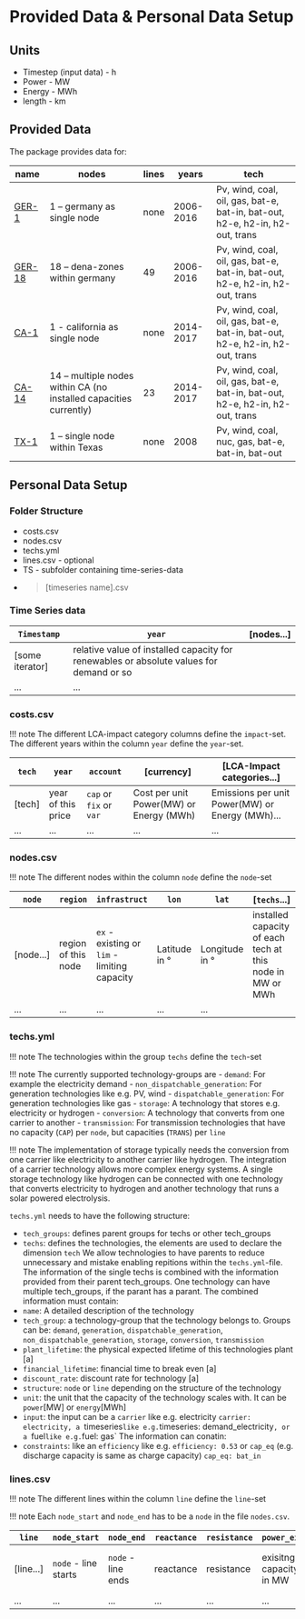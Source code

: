 # Provided Data & Personal Data Setup
## Units
- Timestep (input data) - h
- Power - MW
- Energy - MWh
- length - km

## Provided Data
The package provides data for:

| name   | nodes                                                | lines | years     | tech                                                                         |
|--------|------------------------------------------------------|-------|-----------|------------------------------------------------------------------------------|
| [GER-1](@ref)  | 1 – germany as single node                           | none  | 2006-2016 | Pv, wind, coal, oil, gas, bat-e, bat-in, bat-out, h2-e, h2-in, h2-out, trans |
| [GER-18](@ref) | 18 – dena-zones within germany                       | 49    | 2006-2016 | Pv, wind, coal, oil, gas, bat-e, bat-in, bat-out, h2-e, h2-in, h2-out, trans |
| [CA-1](@ref)   | 1 - california as single node                        | none  | 2014-2017 | Pv, wind, coal, oil, gas, bat-e, bat-in, bat-out, h2-e, h2-in, h2-out, trans |
| [CA-14](@ref)  | 14 – multiple nodes within CA (no installed capacities currently)| 23    | 2014-2017 | Pv, wind, coal, oil, gas, bat-e, bat-in, bat-out, h2-e, h2-in, h2-out, trans |
| [TX-1](@ref)   | 1 – single node within Texas                         | none  | 2008      | Pv, wind, coal, nuc, gas, bat-e, bat-in, bat-out                             |

## Personal Data Setup
### Folder Structure
- costs.csv
- nodes.csv
- techs.yml
- lines.csv - optional
- TS - subfolder containing time-series-data
- > [timeseries name].csv

### Time Series data

| `Timestamp`| `year` | [nodes...] |
|----------|------|------|
| [some iterator]| relative value of installed capacity for renewables or absolute values for demand or so |
|...| ...|

### costs.csv
!!! note
    The different LCA-impact category columns define the `impact`-set. The different years within the column `year` define the `year`-set.

| `tech`  |  `year` | `account` |[currency] | [LCA-Impact categories...] |
|-------|-------|---------|-----------|------------|
|[tech]| year of this price | `cap` or `fix` or `var` |Cost per unit Power(MW) or Energy (MWh) | Emissions per unit Power(MW) or Energy (MWh)...|
|...    | ... | ... | ... | ... |

### nodes.csv
!!! note
    The different nodes within the column `node` define the `node`-set

|`node`|`region`|`infrastruct`|`lon` | `lat`|[`techs`...] |
|-------|--------|------------|------|------|-------------|
|[node...]|region of this node| `ex` - existing or `lim` - limiting capacity| Latitude in °| Longitude in °| installed capacity of each tech at this node in MW or MWh|
|...| ...| ...|...| ...|

### techs.yml
!!! note
    The technologies within the group `techs` define the `tech`-set

!!! note
    The currently supported technology-groups are
    - `demand`: For example the electricity demand
    - `non_dispatchable_generation`: For generation technologies like e.g. PV, wind
    - `dispatchable_generation`: For generation technologies like gas
    - `storage`: A technology that stores e.g. electricity or hydrogen
    - `conversion`: A technology that converts from one carrier to another
    - `transmission`: For transmission technologies that have no capacity (`CAP`) per `node`, but capacities (`TRANS`)  per `line`

!!! note
    The implementation of storage typically needs the conversion from one carrier like electricity to another carrier like hydrogen. The integration of a carrier technology allows more complex energy systems. A single storage technology like hydrogen can be connected with one technology that converts electricity to hydrogen and another technology that runs a solar powered electrolysis.

`techs.yml` needs to have the following structure:
- `tech_groups`: defines parent groups for techs or other tech_groups
- `techs`: defines the technologies, the elements are used to declare the dimension `tech`
We allow technologies to have parents to reduce unnecessary and mistake enabling repitions within the `techs.yml`-file. The information of the single techs is combined with the information provided from their parent tech_groups. One technology can have multiple tech_groups, if the parant has a parant. The combined information must contain:
- `name`: A detailed description of the technology
- `tech_group`: a technology-group that the technology belongs to. Groups can be: `demand`, `generation`, `dispatchable_generation`, `non_dispatchable_generation`, `storage`, `conversion`, `transmission`
- `plant_lifetime`: the physical expected lifetime of this technologies plant [a]
- `financial_lifetime`: financial time to break even [a]
- `discount_rate`: discount rate for technology [a]
- `structure`: `node` or `line` depending on the structure of the technology
- `unit`: the unit that the capacity of the technology scales with. It can be `power`[MW] or `energy`[MWh]
- `input`: the input can be a `carrier` like e.g. electricity `carrier: electricity, a `timeseries` like e.g. `timeseries: demand_electricity`, or a `fuel` like e.g. `fuel: gas`
The information can conatin:
- `constraints`: like an `efficiency` like e.g. `efficiency: 0.53` or `cap_eq` (e.g. discharge capacity is same as charge capacity) `cap_eq: bat_in`

### lines.csv
!!! note
    The different lines within the column `line` define the `line`-set

!!! note
    Each `node_start` and `node_end` has to be a `node` in the file `nodes.csv`.

|`line`|`node_start`|`node_end`|`reactance`|`resistance`|`power_ex`|`power_lim`|`voltage`|`circuits`|`length`|
|-------|------------|----------|-----------|------------|----------|-----------|---------|----------|--------|
|[line...]|`node` - line starts| `node` - line ends| reactance| resistance| exisitng capacity in MW | capacity limit in MW| voltage or description| number of circuits included| length in km|
|...| ...| ...|...| ...|...| ...| ...|...| ...|
